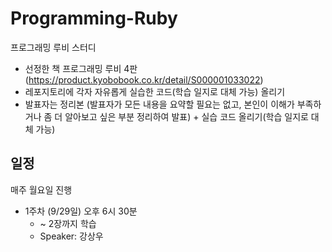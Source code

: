 # Programming-Ruby
프로그래밍 루비 스터디

- 선정한 책 프로그래밍 루비 4판 (https://product.kyobobook.co.kr/detail/S000001033022)
- 레포지토리에 각자 자유롭게 실습한 코드(학습 일지로 대체 가능) 올리기
- 발표자는 정리본 (발표자가 모든 내용을 요약할 필요는 없고, 본인이 이해가 부족하거나 좀 더 알아보고 싶은 부분 정리하여 발표) + 실습 코드 올리기(학습 일지로 대체 가능)

## 일정
매주 월요일 진행
- 1주차 (9/29일) 오후 6시 30분
  - ~ 2장까지 학습
  - Speaker: 강상우

